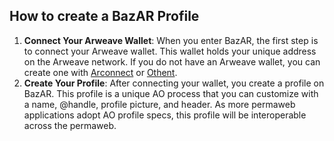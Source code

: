 ## How to create a BazAR Profile

1. **Connect Your Arweave Wallet**: When you enter BazAR, the first step is to connect your Arweave wallet. This wallet holds your unique address on the Arweave network. If you do not have an Arweave wallet, you can create one with [Arconnect](https://www.arconnect.io/) or [Othent](https://othent.io/).
2. **Create Your Profile**: After connecting your wallet, you create a profile on BazAR. This profile is a unique AO process that you can customize with a name, @handle, profile picture, and header. As more permaweb applications adopt AO profile specs, this profile will be interoperable across the permaweb.
